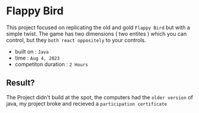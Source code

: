 # Flappy Bird
This project focused on replicating the old and gold ```Flappy Bird``` but with a simple twist. The game has two dimensions ( two entites ) which you can control, but they ```both react oppositely``` to your controls.

 - built on : ```Java```
 - time : ```Aug 4, 2023```
 - competiton duration : ```2 Hours```

## Result?
The Project didn't build at the spot, the computers had the ```older version``` of java, my project broke and recieved a ```participation certificate```
